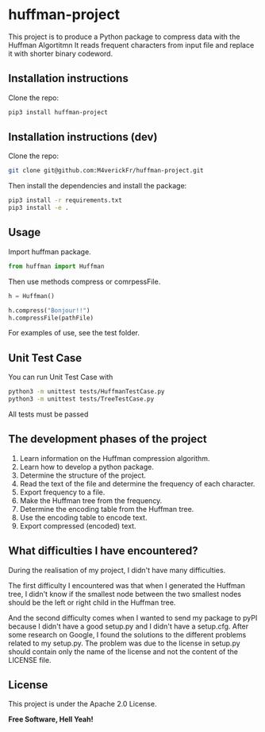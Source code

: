 # huffman-project

This project is to produce a Python package to compress data with the Huffman Algortitmn
It reads frequent characters from input file and replace it with shorter binary codeword.

## Installation instructions

Clone the repo:

```sh
pip3 install huffman-project
```

## Installation instructions (dev)

Clone the repo:

```sh
git clone git@github.com:M4verickFr/huffman-project.git
```

Then install the dependencies and install the package:

```sh
pip3 install -r requirements.txt
pip3 install -e . 
```

## Usage

Import huffman package.

```python
from huffman import Huffman 
```

Then use methods compress or comrpessFile. 

```python
h = Huffman()

h.compress("Bonjour!!")
h.compressFile(pathFile)
```

For examples of use, see the test folder.

## Unit Test Case

You can run Unit Test Case with

```bash
python3 -m unittest tests/HuffmanTestCase.py
python3 -m unittest tests/TreeTestCase.py
```

All tests must be passed

## The development phases of the project

1. Learn information on the Huffman compression algorithm.
2. Learn how to develop a python package.
3. Determine the structure of the project. 
4. Read the text of the file and determine the frequency of each character.
5. Export frequency to a file.
6. Make the Huffman tree from the frequency.
7. Determine the encoding table from the Huffman tree.
8. Use the encoding table to encode text.
9. Export compressed (encoded) text.

## What difficulties I have encountered?

During the realisation of my project, I didn't have many difficulties.

The first difficulty I encountered was that when I generated the Huffman tree, I didn't know if the smallest node between the two smallest nodes should be the left or right child in the Huffman tree.

And the second difficulty comes when I wanted to send my package to pyPI because I didn't have a good setup.py and I didn't have a setup.cfg. After some research on Google, I found the solutions to the different problems related to my setup.py. The problem was due to the license in setup.py should contain only the name of the license and not the content of the LICENSE file.

## License

This project is under the Apache 2.0 License.

**Free Software, Hell Yeah!**
